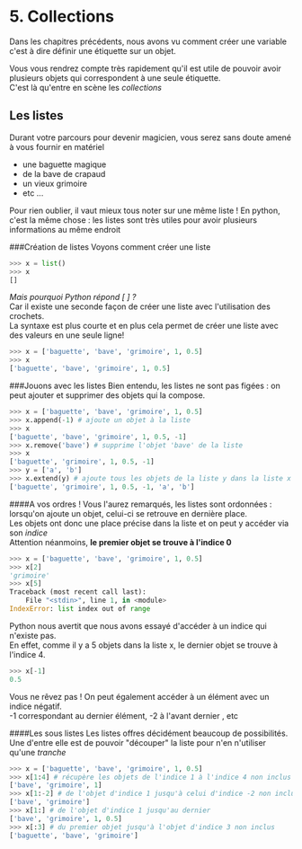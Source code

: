 # 5. Collections

Dans les chapitres précédents, nous avons vu comment créer une variable c'est à dire définir une étiquette sur un objet.

Vous vous rendrez compte très rapidement qu'il est utile de pouvoir avoir plusieurs objets qui correspondent à une seule étiquette.  
C'est là qu'entre en scène les *collections*  

## Les listes
Durant votre parcours pour devenir magicien, vous serez sans doute amené à vous fournir en matériel 

 - une baguette magique 
 - de la bave de crapaud
 - un vieux grimoire
 - etc ...

Pour rien oublier, il vaut mieux tous noter sur une même liste ! 
En python, c'est la même chose : les listes sont très utiles pour avoir plusieurs informations au même endroit

###Création de listes
Voyons comment créer une liste
```python
>>> x = list()
>>> x
[]
```

*Mais pourquoi Python répond [ ] ?*  
Car il existe une seconde façon de créer une liste avec l'utilisation des crochets.  
La syntaxe est plus courte et en plus cela permet de créer une liste avec des valeurs en une seule ligne! 
```python
>>> x = ['baguette', 'bave', 'grimoire', 1, 0.5]
>>> x
['baguette', 'bave', 'grimoire', 1, 0.5]
```
###Jouons avec les listes
Bien entendu, les listes ne sont pas figées : on peut ajouter et supprimer des objets qui la compose.
```python
>>> x = ['baguette', 'bave', 'grimoire', 1, 0.5]
>>> x.append(-1) # ajoute un objet à la liste
>>> x
['baguette', 'bave', 'grimoire', 1, 0.5, -1]
>>> x.remove('bave') # supprime l'objet 'bave' de la liste 
>>> x
['baguette', 'grimoire', 1, 0.5, -1]
>>> y = ['a', 'b']
>>> x.extend(y) # ajoute tous les objets de la liste y dans la liste x
['baguette', 'grimoire', 1, 0.5, -1, 'a', 'b']
```
####A vos ordres ! 
Vous l'aurez remarqués, les listes sont ordonnées : lorsqu'on ajoute un objet, celui-ci se retrouve en dernière place.  
Les objets ont donc une place précise dans la liste et on peut y accéder via son *indice*  
Attention néanmoins, **le premier objet se trouve à l'indice 0**
```python
>>> x = ['baguette', 'bave', 'grimoire', 1, 0.5]
>>> x[2]
'grimoire'
>>> x[5]
Traceback (most recent call last):
	File "<stdin>", line 1, in <module>
IndexError: list index out of range
```
Python nous avertit que nous avons essayé d'accéder à un indice qui n'existe pas.  
En effet, comme il y a 5 objets dans la liste x, le dernier objet se trouve à l'indice 4.

```python
>>> x[-1]
0.5
```
Vous ne rêvez pas ! On peut également accéder à un élément avec un indice négatif.  
-1 correspondant au dernier élément, -2 à l'avant dernier , etc

####Les sous listes
Les listes offres décidément beaucoup de possibilités. Une d'entre elle est de pouvoir "découper" la liste pour n'en n'utiliser qu'une *tranche*
```python
>>> x = ['baguette', 'bave', 'grimoire', 1, 0.5]
>>> x[1:4] # récupère les objets de l'indice 1 à l'indice 4 non inclus
['bave', 'grimoire', 1]
>>> x[1:-2] # de l'objet d'indice 1 jusqu'à celui d'indice -2 non inclus
['bave', 'grimoire']
>>> x[1:] # de l'objet d'indice 1 jusqu'au dernier
['bave', 'grimoire', 1, 0.5]
>>> x[:3] # du premier objet jusqu'à l'objet d'indice 3 non inclus
['baguette', 'bave', 'grimoire']
```









